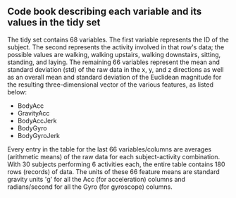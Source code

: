 ## Code book describing each variable and its values in the tidy set 

The tidy set contains 68 variables.  The first variable represents the ID of the subject.  The second represents the activity involved in that row's data; the possible values are walking, walking upstairs, walking downstairs, sitting, standing, and laying.  The remaining 66 variables represent the mean and standard deviation (std) of the raw data in the x, y, and z directions as well as an overall mean and standard deviation of the Euclidean magnitude for the resulting three-dimensional vector of the various features, as listed below:
<UL>
<LI>BodyAcc</LI>
<LI>GravityAcc</LI>
<LI>BodyAccJerk</LI>
<LI>BodyGyro</LI>
<LI>BodyGyroJerk</LI>
</UL>
Every entry in the table for the last 66 variables/columns are averages (arithmetic means) of the raw data for each subject-activity combination.  With 30 subjects performing 6 activities each, the entire table contains 180 rows (records) of data.  The units of these 66 feature means are standard gravity units 'g' for all the Acc (for acceleration) columns and radians/second for all the Gyro (for gyroscope) columns.
